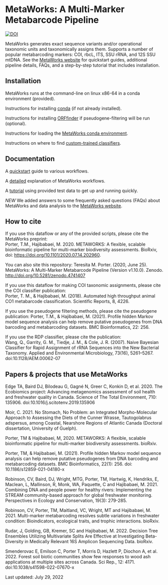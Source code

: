 # MetaWorks: A Multi-Marker Metabarcode Pipeline

[![DOI](https://zenodo.org/badge/DOI/10.5281/zenodo.4741407.svg)](https://doi.org/10.5281/zenodo.4741407)  

MetaWorks generates exact sequence variants and/or operational taxonomic units and taxonomically assigns them.  Supports a number of popular metabarcoding markers: COI, rbcL, ITS, SSU rRNA, and 12S SSU mtDNA.  See the [MetaWorks website](https://terrimporter.github.io/MetaWorksSite) for quickstart guides, additional pipeline details, FAQs, and a step-by-step tutorial that includes installation.

## Installation

MetaWorks runs at the command-line on linux x86-64 in a conda environment (provided).

Instructions for installing [conda](https://terrimporter.github.io/MetaWorksSite/faq/) (if not already installed).

Instructions for installing [ORFfinder](https://terrimporter.github.io/MetaWorksSite/tutorial/#step1) if pseudogene-filtering will be run (optional).

Instructions for loading the [MetaWorks conda environment](https://terrimporter.github.io/MetaWorksSite/tutorial/#step1).

Instructions on where to find [custom-trained classifiers](https://terrimporter.github.io/MetaWorksSite/tutorial/#step1).

## Documentation

A [quickstart](https://terrimporter.github.io/MetaWorksSite/quickstart/) guide to various workflows.

A [detailed](https://terrimporter.github.io/MetaWorksSite/details/) explanation of MetaWorks workflows.

A [tutorial](https://terrimporter.github.io/MetaWorksSite/tutorial/) using provided test data to get up and running quickly.

*NEW* We added answers to some frequently asked questions (FAQs) about MetaWorks and data analysis to the [MetaWorks website](https://terrimporter.github.io/MetaWorksSite/faq).

## How to cite

If you use this dataflow or any of the provided scripts, please cite the MetaWorks preprint:  
Porter, T.M., Hajibabaei, M. 2020.  METAWORKS: A flexible, scalable bioinformatic pipeline for multi-marker biodiversity assessments.  BioRxiv, doi: https://doi.org/10.1101/2020.07.14.202960.

You can also site this repository:
Teresita M. Porter. (2020, June 25). MetaWorks: A Multi-Marker Metabarcode Pipeline (Version v1.10.0). Zenodo. http://doi.org/10.5281/zenodo.4741407 

If you use this dataflow for making COI taxonomic assignments, please cite the COI classifier publication:  
Porter, T. M., & Hajibabaei, M. (2018). Automated high throughput animal CO1 metabarcode classification. Scientific Reports, 8, 4226.  

If you use the pseudogene filtering methods, please cite the pseudogene publication:
Porter, T.M., & Hajibabaei, M. (2021). Profile hidden Markov model sequence analysis can help remove putative pseudogenes from DNA barcoding and metabarcoding datasets. BMC Bioinformatics, 22: 256. 

If you use the RDP classifier, please cite the publication:  
Wang, Q., Garrity, G. M., Tiedje, J. M., & Cole, J. R. (2007). Naive Bayesian Classifier for Rapid Assignment of rRNA Sequences into the New Bacterial Taxonomy. Applied and Environmental Microbiology, 73(16), 5261–5267. doi:10.1128/AEM.00062-07  

## Papers & projects that use MetaWorks

Edge TA, Baird DJ, Bilodeau G, Gagné N, Greer C, Konkin D, et al. 2020.  The Ecobiomics project: Advancing metagenomics assessment of soil health and freshwater quality in Canada. Science of The Total Environment, 710: 135906. doi:10.1016/j.scitotenv.2019.135906

Moir, C. 2021. No Stomach, No Problem: an Integrated Morpho-Molecular Approach to Assessing the Diets of the Cunner Wrasse, Tautogolabrus adspersus, among Coastal, Nearshore Regions of Atlantic Canada (Doctoral dissertation, University of Guelph).

Porter, TM & Hajibabaei, M, 2020. METAWORKS: A flexible, scalable bioinformatic pipeline for multi-marker biodiversity assessments. bioRxiv.

Porter, TM, & Hajibabaei, M. (2021). Profile hidden Markov model sequence analysis can help remove putative pseudogenes from DNA barcoding and metabarcoding datasets. BMC Bioinformatics, 22(1): 256. doi: 10.1186/s12859-021-04180-x

Robinson, CV, Baird, DJ, Wright, MTG, Porter, TM, Hartwig, K, Hendriks, E, Maclean, L, Mallinson, R, Monk, WA, Paquette, C and Hajibabaei, M. 2021. Combining DNA and people power for healthy rivers: Implementing the STREAM community-based approach for global freshwater monitoring. Perspectives in Ecology and Conservation, 19(3): 279-285.

Robinson, CV, Porter, TM, Maitland, VC, Wright, MT and Hajibabaei, M. 2021. Multi-marker metabarcoding resolves subtle variations in freshwater condition: Bioindicators, ecological traits, and trophic interactions. bioRxiv.

Rudar, J, Golding, GB, Kremer, SC and Hajibabaei, M. 2022. Decision Tree Ensembles Utilizing Multivariate Splits Are Effective at Investigating Beta-Diversity in Medically Relevant 16S Amplicon Sequencing Data. bioRxiv.

Smenderovac E, Emilson C, Porter T, Morris D, Hazlett P, Diochon A, et al. 2022.  Forest soil biotic communities show few responses to wood ash applications at multiple sites across Canada. Sci Rep., 12: 4171. doi:10.1038/s41598-022-07670-x

Last updated: July 29, 2022
